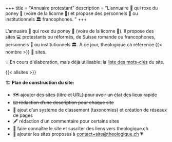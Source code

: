 +++
title = "Annuaire protestant"
description = "L’annuaire 📇 qui roxe du poney 🐴 (voire de la licorne 🦄) et propose des personnels 🧑 ou institutionnels 🏛️ francophones. "
+++

L’annuaire 📇 qui roxe du poney 🐴 (voire de la licorne 🦄). Il propose des sites 💻 protestants ou réformés, de Suisse romande ou francophones, personnels 🧑 ou institutionnels 🏛️. À ce jour, theologique.ch référence {{< nombre >}} 🎉 sites.

💡 En cours d'élaboration, mais déjà utilisable: la [liste des mots-clés](/tags/) du site.

{{< allsites >}}


🏗️ **Plan de construction du site:**

- ~~🗺️ ajouter des sites (titre et URL) pour avoir un état des lieux rapide~~
- ~~⌨️ rédaction d’une description pour chaque site~~
- 📇 ajout d’un système de classement (taxonomies) et création de réseaux de pages
- 🖋️ rédaction d’un commentaire pour certains sites
- 🔗 faire connaître le site et susciter des liens vers theologique.ch
- 🙏 ajouter les sites proposés à [contact+site@theologique.ch](mailto:contact+site@theologique.ch?subject=Proposition%20de%20site%20pour%20theologique.ch&body=Je%20propose%20d’ajouter%20le%20site%20suivant%3A%0D%0A%0D%0A-%20titre%3A%0D%0A-%20URL%3A%0D%0A-%20description%20(facultative)%3A%0D%0A%0D%0A) 💗